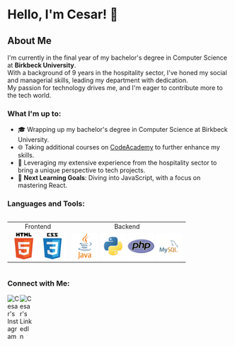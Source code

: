 # Hello, I'm Cesar! 👋

## About Me
I'm currently in the final year of my bachelor's degree in Computer Science at **Birkbeck University**.<br>
With a background of 9 years in the hospitality sector, I've honed my social and managerial skills, leading my department with dedication.<br> 
My passion for technology drives me, and I'm eager to contribute more to the tech world.

### What I'm up to:
- 🎓 Wrapping up my bachelor's degree in Computer Science at Birkbeck University.
- 🌐 Taking additional courses on [CodeAcademy](https://www.codecademy.com/) to further enhance my skills.
- 🏢 Leveraging my extensive experience from the hospitality sector to bring a unique perspective to tech projects.
- 🎯 **Next Learning Goals**: Diving into JavaScript, with a focus on mastering React.

<h3 align="left">Languages and Tools:</h3>
<table align="left">
  <tr>
    <td align="center">Frontend</td>
    <td align="center">Backend</td>
  </tr>
  <tr>
    <td align="center">
      <a href="https://developer.mozilla.org/en-US/docs/Web/Guide/HTML/HTML5"><img alt="HTML5" width="60px" src="https://raw.githubusercontent.com/github/explore/main/topics/html/html.png" /></a>
      <a href="https://developer.mozilla.org/en-US/docs/Web/CSS/Reference"><img alt="CSS3" width="60px" src="https://raw.githubusercontent.com/github/explore/main/topics/css/css.png" /></a>
    </td>
    <td align="center">
      <a href="https://docs.oracle.com/en/java/"><img alt="Java" width="60px" src="https://raw.githubusercontent.com/github/explore/main/topics/java/java.png" /></a>
      <a href="https://docs.python.org/3/"><img alt="Python" width="60px" src="https://raw.githubusercontent.com/github/explore/main/topics/python/python.png" /></a>
      <a href="https://www.php.net/docs.php"><img alt="PHP" width="60px" src="https://raw.githubusercontent.com/github/explore/main/topics/php/php.png" /></a>
      <a href="https://dev.mysql.com/doc/"><img alt="MySQL" width="60px" src="https://raw.githubusercontent.com/github/explore/main/topics/mysql/mysql.png" /></a>
    </td>
  </tr>
</table>
<br clear="left">

### Connect with Me:
[<img align="left" alt="Cesar's Instagram" width="28px" src="https://cdn-icons-png.flaticon.com/512/174/174855.png" />][instagram]
[<img align="left" alt="Cesar's LinkedIn" width="28px" src="https://cdn-icons-png.flaticon.com/512/174/174857.png" />][linkedin]



[instagram]: https://www.instagram.com/ceesaraugust0/
[linkedin]: https://www.linkedin.com/in/c%C3%A9sar-gon%C3%A7alves-735b5bb3/
